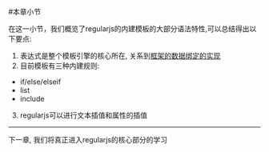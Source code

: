 #本章小节

在这一小节，我们概览了regularjs的内建模板的大部分语法特性,可以总结得出以下要点:

1. 表达式是整个模板引擎的核心所在, 关系到[框架的数据绑定的实现](../core/binding.md)
2. 目前模板有三种内建规则: 
  - if/else/elseif
  - list
  - include
3. regularjs可以进行文本插值和属性的插值


------------
下一章, 我们将真正进入regularjs的核心部分的学习
